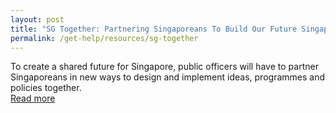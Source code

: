 ```yaml
---
layout: post
title: "SG Together: Partnering Singaporeans To Build Our Future Singapore"
permalink: /get-help/resources/sg-together
---
```


To create a shared future for Singapore, public officers will have to partner Singaporeans in new ways to design and implement ideas, programmes and policies together.  
[Read more](https://www.psd.gov.sg/challenge/ideas/deep-dive/singapore-together-partnering-singaporeans-to-build-our-future-singapore)
